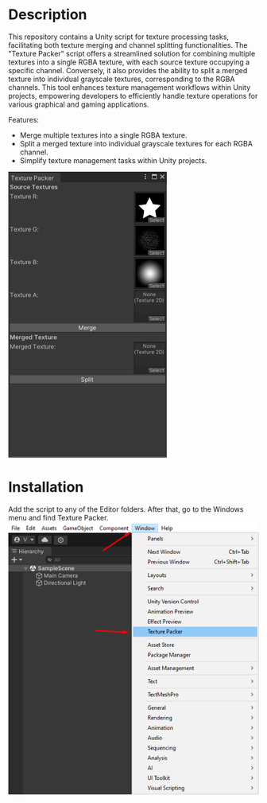 # Description

This repository contains a Unity script for texture processing tasks, facilitating both texture merging and channel splitting functionalities. The "Texture Packer" script offers a streamlined solution for combining multiple textures into a single RGBA texture, with each source texture occupying a specific channel. Conversely, it also provides the ability to split a merged texture into individual grayscale textures, corresponding to the RGBA channels. This tool enhances texture management workflows within Unity projects, empowering developers to efficiently handle texture operations for various graphical and gaming applications.

Features:

- Merge multiple textures into a single RGBA texture.
- Split a merged texture into individual grayscale textures for each RGBA channel.
- Simplify texture management tasks within Unity projects.

![Plugin window](https://github.com/Xpartz/UnityChannelPacker-/blob/main/Screenshot_1.png)



# Installation

Add the script to any of the Editor folders. After that, go to the Windows menu and find Texture Packer.
![Plugin](https://github.com/Xpartz/UnityChannelPacker-/blob/main/Screenshot_2.png)
